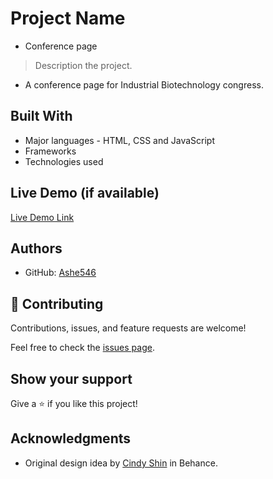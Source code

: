 # Project Name

- Conference page

> Description the project.

- A conference page for Industrial Biotechnology congress.

## Built With

- Major languages - HTML, CSS and JavaScript
- Frameworks
- Technologies used

## Live Demo (if available)

[Live Demo Link](https://ashe546.github.io/capstone-1/)

## Authors

- GitHub: [Ashe546](https://github.com/Ashe546/capstone-1/settings/pages)


## 🤝 Contributing

Contributions, issues, and feature requests are welcome!

Feel free to check the [issues page](../../issues/).

## Show your support

Give a ⭐️ if you like this project!

## Acknowledgments

- Original design idea by [Cindy Shin](https://www.behance.net/gallery/29845175/CC-Global-Summit-2015) in Behance.